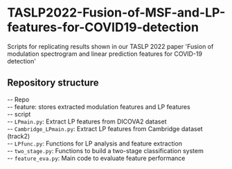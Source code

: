 # TASLP2022-Fusion-of-MSF-and-LP-features-for-COVID19-detection
Scripts for replicating results shown in our TASLP 2022 paper 'Fusion of modulation spectrogram and linear prediction features for COVID-19 detection'

## Repository structure
-- Repo <br />
  -- feature: stores extracted modulation features and LP features <br />
  -- script <br />
    -- ```LPmain.py```: Extract LP features from DICOVA2 dataset <br />
    -- ```Cambridge_LPmain.py```: Extract LP features from Cambridge dataset (track2) <br />
    -- ```LPfunc.py```: Functions for LP analysis and feature extraction <br />
    -- ```two_stage.py```: Functions to build a two-stage classification system <br />
    -- ```feature_eva.py```: Main code to evaluate feature performance <br />
